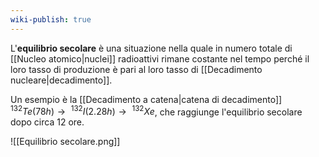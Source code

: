 ```yaml
---
wiki-publish: true
---
```

L'**equilibrio secolare** è una situazione nella quale in numero totale di [[Nucleo atomico|nuclei]] radioattivi rimane costante nel tempo perché il loro tasso di produzione è pari al loro tasso di [[Decadimento nucleare|decadimento]].

Un esempio è la [[Decadimento a catena|catena di decadimento]] $^{132}Te(78h) \rightarrow\ ^{132}I(2.28h) \rightarrow\ ^{132}Xe$, che raggiunge l'equilibrio secolare dopo circa 12 ore.

![[Equilibrio secolare.png]]